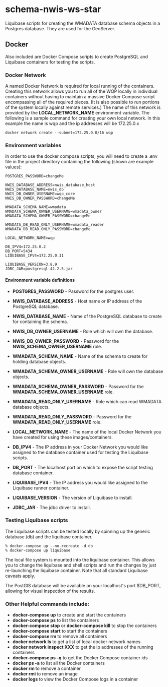 # schema\-nwis\-ws\-star

Liquibase scripts for creating the WMADATA database schema objects in a Postgres database. They 
are used for the GeoServer.

## Docker
Also included are Docker Compose scripts to create PostgreSQL and Liquibase containers for testing the scripts.

### Docker Network
A named Docker Network is required for local running of the containers. Creating this network allows you to run all of the WQP locally in individual containers without having to maintain a massive Docker Compose script encompassing all of the required pieces. (It is also possible to run portions of the system locally against remote services.) The name of this network is provided by the __LOCAL_NETWORK_NAME__ environment variable. The following is a sample command for creating your own local network. In this example the name is wqp and the ip addresses will be 172.25.0.x

```
docker network create --subnet=172.25.0.0/16 wqp
```

### Environment variables
In order to use the docker compose scripts, you will need to create a .env file in the project directory containing
the following (shown are example values):

```
POSTGRES_PASSWORD=changeMe

NWIS_DATABASE_ADDRESS=nwis_database_host
NWIS_DATABASE_NAME=nwis_db
NWIS_DB_OWNER_USERNAME=wqp_core
NWIS_DB_OWNER_PASSWORD=changeMe

WMADATA_SCHEMA_NAME=wmadata
WMADATA_SCHEMA_OWNER_USERNAME=wmadata_owner
WMADATA_SCHEMA_OWNER_PASSWORD=changeMe

WMADATA_DB_READ_ONLY_USERNAME=wmadata_reader
WMADATA_DB_READ_ONLY_PASSWORD=changeMe

LOCAL_NETWORK_NAME=wqp

DB_IPV4=172.25.0.2
DB_PORT=5434
LIQUIBASE_IPV4=172.25.0.11

LIQUIBASE_VERSION=3.8.9
JDBC_JAR=postgresql-42.2.5.jar
```

#### Environment variable definitions

* **POSTGRES_PASSWORD** - Password for the postgres user.

* **NWIS_DATABASE_ADDRESS** - Host name or IP address of the PostgreSQL database.
* **NWIS_DATABASE_NAME** - Name of the PostgreSQL database to create for containing the schema.
* **NWIS_DB_OWNER_USERNAME** - Role which will own the database.
* **NWIS_DB_OWNER_PASSWORD** - Password for the **NWIS_SCHEMA_OWNER_USERNAME** role.

* **WMADATA_SCHEMA_NAME** - Name of the schema to create for holding database objects.
* **WMADATA_SCHEMA_OWNER_USERNAME** - Role will own the database objects.
* **WMADATA_SCHEMA_OWNER_PASSWORD** - Password for the **WMADATA_SCHEMA_OWNER_USERNAME** role.

* **WMADATA_READ_ONLY_USERNAME** - Role which can read WMADATA database objects.
* **WMADATA_READ_ONLY_PASSWORD** - Password for the **WMADATA_READ_ONLY_USERNAME** role.

* **LOCAL_NETWORK_NAME** - The name of the local Docker Network you have created for using these images/containers.

* **DB_IPV4** - The IP address in your Docker Network you would like assigned to the database container used for testing the Liquibase scripts.
* **DB_PORT** - The localhost port on which to expose the script testing database container.
* **LIQUIBASE_IPV4** - The IP address you would like assigned to the Liquibase runner container.

* **LIQUIBASE_VERSION** - The version of Liquibase to install.
* **JDBC_JAR** - The jdbc driver to install.

### Testing Liquibase scripts
The Liquibase scripts can be tested locally by spinning up the generic database (db) and the liquibase container.

```
% docker-compose up --no-recreate -d db
% docker-compose up liquibase
```

The local file system is mounted into the liquibase container. This allows you to change the liquibase and shell scripts and run the changes by just re-launching the liquibase container. Note that all standard Liquibase caveats apply.

The PostGIS database will be available on your localhost's port $DB_PORT, allowing for visual inspection of the results.

### Other Helpful commands include:
* __docker-compose up__ to create and start the containers
* __docker-compose ps__ to list the containers
* __docker-compose stop__ or __docker-compose kill__ to stop the containers
* __docker-compose start__ to start the containers
* __docker-compose rm__ to remove all containers
* __docker network ls__ to get a list of local docker network names
* __docker network inspect XXX__ to get the ip addresses of the running containers
* __docker-compose ps -q__ to get the Docker Compose container ids
* __docker ps -a__ to list all the Docker containers
* __docker rm <containerId>__ to remove a container
* __docker rmi <imageId>__ to remove an image
* __docker logs <containerID>__ to view the Docker Compose logs in a container
